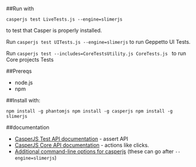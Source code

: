##Run with

`casperjs test LiveTests.js --engine=slimerjs`

to test that Casper is properly installed.

Run `casperjs test UITests.js --engine=slimerjs` to run Geppetto UI Tests.

Run `casperjs test --includes=CoreTestsUtility.js CoreTests.js ` to run Core projects Tests

##Prereqs

* node.js
* npm

##Install with:

`npm install -g phantomjs npm install -g casperjs npm install -g slimerjs`

##documentation

* [CasperJS Test API documentation](http://docs.casperjs.org/en/latest/modules/tester.html) - assert API
* [CasperJS Core API documentation](http://docs.casperjs.org/en/latest/modules/casper.html) - actions like clicks.
* [Additional command-line options for casperjs](https://docs.slimerjs.org/current/configuration.html#command-line-options) (these can go after `--engine=slimerjs`)